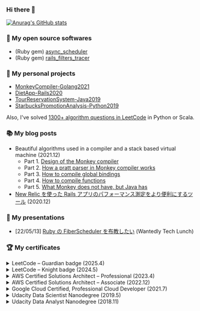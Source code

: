 ### Hi there 👋

[![Anurag's GitHub stats](https://github-readme-stats.vercel.app/api?username=kudojp&count_private=true&show_icons=true)](https://github.com/anuraghazra/github-readme-stats)


<!--
**kudojp/kudojp** is a ✨ _special_ ✨ repository because its `README.md` (this file) appears on your GitHub profile.

Here are some ideas to get you started:

- 🔭 I’m currently working on ...
- 🌱 I’m currently learning ...
- 👯 I’m looking to collaborate on ...
- 🤔 I’m looking for help with ...
- 💬 Ask me about ...
- 📫 How to reach me: ...
- 😄 Pronouns: ...
- ⚡ Fun fact: ...
-->

### 🚀 My open source softwares

- (Ruby gem) [async_scheduler](https://github.com/kudojp/async_scheduler)
- (Ruby gem) [rails_filters_tracer](https://github.com/kudojp/rails_filters_tracer)

### 🌱 My personal projects

- [MonkeyCompiler-Golang2021](https://github.com/kudojp/MonkeyCompiler-Golang2021)
- [DietApp-Rails2020](https://github.com/kudojp/DietApp-Rails2020)
- [TourReservationSystem-Java2019](https://github.com/kudojp/TourReservationSystem-Java2019)
- [StarbucksPromotionAnalysis-Python2019](https://github.com/kudojp/StarbucksPromotionAnalysis-Python2019)

Also, I've solved [1300+ algorithm questions in LeetCode](https://leetcode.com/kudojp/) in Python or Scala.

### 📚 My blog posts

- Beautiful algorithms used in a compiler and a stack based virtual machine (2021.12)
  - Part 1. [Design of the Monkey compiler](https://www.wantedly.com/users/67312544/post_articles/363007)
  - Part 2. [How a pratt parser in Monkey compiler works](https://www.wantedly.com/users/67312544/post_articles/364335)
  - Part 3. [How to compile global bindings](https://www.wantedly.com/users/67312544/post_articles/365686)
  - Part 4. [How to compile functions](https://www.wantedly.com/users/67312544/post_articles/367694)
  - Part 5. [What Monkey does not have, but Java has](https://www.wantedly.com/users/67312544/post_articles/366601)
- [New Relic を使った Rails アプリのパフォーマンス測定をより便利にするツール](https://kudojp.github.io/Rails-NewRelic-TechBlog2020.pdf) (2020.12)

### 🎤 My presentations

- [22/05/13] [Ruby の FiberScheduler を布教したい](https://speakerdeck.com/kudojp/ruby-false-fiberscheduler-wobu-jiao-sitai) (Wantedly Tech Lunch)

### 🏆 My certificates

<details>
<summary>LeetCode – Guardian badge (2025.4)</summary>

<img width="150" alt="image" src="https://github.com/user-attachments/assets/21af6d3a-afaf-472c-a18c-eb42313e3c35">

The badge can be found [here](https://leetcode.com/u/kudojp/).

</details>

<details>
<summary>LeetCode – Knight badge (2024.5)</summary>

<img width="150" alt="image" src="https://github.com/user-attachments/assets/a7f3b2da-2498-462a-bbc9-449ca52250c4">

</details>

<details>
<summary>AWS Certified Solutions Architect – Professional (2023.4)</summary>

<img width="996" alt="image" src="https://user-images.githubusercontent.com/44487754/229392239-34bcfae3-1726-4a99-8b4a-8b6d92435e28.png">

[Here](https://www.credly.com/badges/4009fb80-6a1f-418f-a5f4-1780e15b3186/public_url) is the badge.

</details>

<details>
<summary>AWS Certified Solutions Architect – Associate (2022.12)</summary>

<img width="996" alt="image" src="https://user-images.githubusercontent.com/44487754/206245683-4d1ea606-bca3-4f18-8fbd-948d8d21d02a.png">

[Here](https://www.credly.com/badges/581d620c-4378-4432-a49c-d038a0235e59/public_url) is the badge.

</details>


<details>
<summary>Google Cloud Certified, Professional Cloud Developer (2021.7)</summary>

<img width="996" alt="image" src="https://user-images.githubusercontent.com/44487754/149964212-b5bc31df-1829-4547-ad4d-533198c32ca3.png">
  
[Here](https://www.credential.net/48e07b87-7da6-4fb9-a563-374dc3da3834) is the certificate.

</details>

<details>
<summary>Udacity Data Scientist Nanodegree (2019.5)</summary>

<img width="996" alt="image" src="https://user-images.githubusercontent.com/44487754/178152240-a6bf6046-caaa-4a13-a045-631f64be0752.png">

</details>

<details>
<summary>Udacity Data Analyst Nanodegree (2018.11)</summary>

<img width="996" alt="image" src="https://user-images.githubusercontent.com/44487754/178152177-f5a1a791-9abd-462f-a027-52ae89a78ea1.png">

</details>


